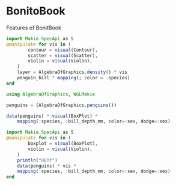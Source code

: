 # BonitoBook

Features of BonitBook

```julia
import Makie.SpecApi as S
@manipulate for vis in (
        contour = visual(Contour),
        scatter = visual(Scatter),
        violin = visual(Violin),
    )
    layer = AlgebraOfGraphics.density() * vis
    penguin_bill * mapping(; color = :species)
end
```

```julia true false true false
using AlgebraOfGraphics, WGLMakie

penguins = (AlgebraOfGraphics.penguins())

data(penguins) * visual(BoxPlot) *
    mapping(:species, :bill_depth_mm, color=:sex, dodge=:sex) 
```
```julia true false true false
import Makie.SpecApi as S
@manipulate for vis in (
        boxplot = visual(BoxPlot),
        violin = visual(Violin),
    )
    println("HEYY")
    data(penguins) * vis *
    mapping(:species, :bill_depth_mm, color=:sex, dodge=:sex) 
end
```
